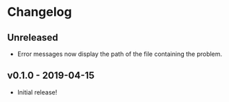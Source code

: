 # Changelog

## Unreleased

- Error messages now display the path of the file containing the problem.

## v0.1.0 - 2019-04-15

- Initial release!
